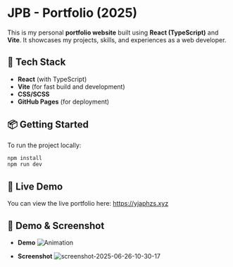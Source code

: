 # JPB - Portfolio (2025)

This is my personal **portfolio website** built using **React (TypeScript)** and **Vite**. It showcases my projects, skills, and experiences as a web developer.

## 🚀 Tech Stack

- **React** (with TypeScript)
- **Vite** (for fast build and development)
- **CSS/SCSS**
- **GitHub Pages** (for deployment)

## 📦 Getting Started

To run the project locally:

```bash
npm install
npm run dev
```

## 🔗 Live Demo
You can view the live portfolio here:
https://yjaphzs.xyz

## 📸 Demo & Screenshot
- **Demo**
![Animation](https://github.com/user-attachments/assets/f6da4d0f-22bf-4eca-98f6-4da563109a69)

- **Screenshot**
![screenshot-2025-06-26-10-30-17](https://github.com/user-attachments/assets/d156fd43-7e8f-49ed-b065-d4d19429ab37)
